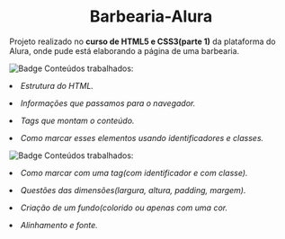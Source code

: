 <h1 align="center">Barbearia-Alura</h1>

<p>Projeto realizado no <strong>curso de HTML5 e CSS3(parte 1)</strong> da plataforma do Alura, onde pude está elaborando a página de uma barbearia.</p>

![Badge Conteúdos trabalhados:](https://img.shields.io/badge/HTML5-T%C3%B3picos%20aprendidos%3A-9cf)

<p><li><em>Estrutura do HTML.</em></li></p>
<p><li><em>Informações que passamos para o navegador.</em></li></p>
<p><li><em>Tags que montam o conteúdo.</em></li></p>
<p><li><em>Como marcar esses elementos usando identificadores e classes.</em></li></p>

![Badge Conteúdos trabalhados:](https://img.shields.io/badge/CSS3-T%C3%B3picos%20aprendidos%3A-9cf)
<p><li><em>Como marcar com uma tag(com identificador e com classe).</em></li></p>
<p><li><em>Questões das dimensões(largura, altura, padding, margem).</em></li></p>
<p><li><em>Criação de um fundo(colorido ou apenas com uma cor.</em></li></p>
<p><li><em>Alinhamento e fonte.</em></li></p>
